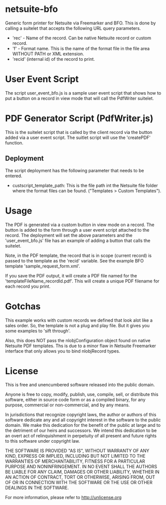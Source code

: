 # netsuite-bfo
Generic form printer for Netsuite via Freemarker and BFO.
This is done by calling a suitelet that accepts the following URL query parameters.
* 'rec' - Name of the record. Can be native Netsuite record or custom record.
* 'f' - Format name. This is the name of the format file in the file area WITHOUT PATH or XML extension.
* 'recid' (internal id) of the record to print.

# User Event Script
The script user_event_bfo.js is a sample user event script that shows how to put a button on a record in view mode that will call the PdfWriter suitelet.

# PDF Generator Script (PdfWriter.js)
This is the suitelet script that is called by the client record via the button added via a user event script. The suitlet script will use the 'createPDF' function.

## Deployment
The script deployment has the following parameter that needs to be entered.

* custscript_template_path: This is the file path int the Netsuite file folder where the format files can be found. ("Templates > Custom Templates").

# Usage
The PDF is generated via a custom button in view mode on a record. The button is added to the form through a user event script attached to the record.
The deployment will set the above parameters and the 'user_event_bfo.js' file has an example of adding a button that calls the suitelet.

Note, in the PDF template, the record that is in scope (current record) is passed to the template as the 'recid' variable. See the example BFO template 'sample_request_form.xml'.

If you save the PDF output, it will create a PDF file named for the 'templateFileName_recordId.pdf'. This will create a unique PDF filename for each record you print.

# Gotchas
This example works with custom records we defined that look alot like a sales order. So, the template is not a plug and play file. But it gives you some examples to 'sift through'.

Also, this does NOT pass the nlobjConfiguration object found on native Netsuite PDF templates.
Ths is due to a minor flaw in Netsuite Freemarker interface that only allows you to bind nlobjRecord types.

# License
This is free and unencumbered software released into the public domain.

Anyone is free to copy, modify, publish, use, compile, sell, or
distribute this software, either in source code form or as a compiled
binary, for any purpose, commercial or non-commercial, and by any
means.

In jurisdictions that recognize copyright laws, the author or authors
of this software dedicate any and all copyright interest in the
software to the public domain. We make this dedication for the benefit
of the public at large and to the detriment of our heirs and
successors. We intend this dedication to be an overt act of
relinquishment in perpetuity of all present and future rights to this
software under copyright law.

THE SOFTWARE IS PROVIDED "AS IS", WITHOUT WARRANTY OF ANY KIND,
EXPRESS OR IMPLIED, INCLUDING BUT NOT LIMITED TO THE WARRANTIES OF
MERCHANTABILITY, FITNESS FOR A PARTICULAR PURPOSE AND NONINFRINGEMENT.
IN NO EVENT SHALL THE AUTHORS BE LIABLE FOR ANY CLAIM, DAMAGES OR
OTHER LIABILITY, WHETHER IN AN ACTION OF CONTRACT, TORT OR OTHERWISE,
ARISING FROM, OUT OF OR IN CONNECTION WITH THE SOFTWARE OR THE USE OR
OTHER DEALINGS IN THE SOFTWARE.

For more information, please refer to <http://unlicense.org>